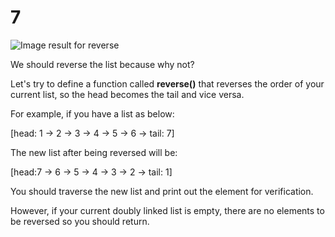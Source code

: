 # 7

![Image result for reverse](https://res.cloudinary.com/practicaldev/image/fetch/s--7GhrxyPt--/c_limit%2Cf_auto%2Cfl_progressive%2Cq_auto%2Cw_880/https://thepracticaldev.s3.amazonaws.com/i/7vzea57n698a12emv7ei.png)

We should reverse the list because why not?

Let's try to define a function called **reverse\(\)** that reverses the order of your current list, so the head becomes the tail and vice versa.

For example, if you have a list as below:

\[head: 1 -&gt; 2 -&gt; 3 -&gt; 4 -&gt; 5 -&gt; 6 -&gt; tail: 7\]

The new list after being reversed will be:

\[head:7 -&gt; 6 -&gt; 5 -&gt; 4 -&gt; 3 -&gt; 2 -&gt; tail: 1\]

You should traverse the new list and print out the element for verification.

However, if your current doubly linked list is empty, there are no elements to be reversed so you should return.

